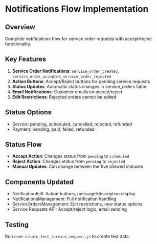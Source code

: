 # Notifications Flow Implementation

## Overview
Complete notifications flow for service order requests with accept/reject functionality.

## Key Features
1. **Service Order Notifications**: `service_order_created`, `service_order_accepted`, `service_order_rejected`
2. **Action Buttons**: Accept/Reject buttons for pending service requests
3. **Status Updates**: Automatic status changes in service_orders table
4. **Email Notifications**: Customer emails on accept/reject
5. **Edit Restrictions**: Rejected orders cannot be edited

## Status Options
- Service: pending, scheduled, cancelled, rejected, refunded
- Payment: pending, paid, failed, refunded

## Status Flow
- **Accept Action**: Changes status from `pending` to `scheduled`
- **Reject Action**: Changes status from `pending` to `rejected`
- **Manual Updates**: Can change between the five allowed statuses

## Components Updated
- NotificationBell: Action buttons, message/description display
- NotificationsManagement: Full notification handling
- ServiceOrdersManagement: Edit restrictions, new status options
- Service Requests API: Accept/reject logic, email sending

## Testing
Run `node create_test_service_request.js` to create test data.
